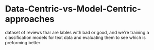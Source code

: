# Data-Centric-vs-Model-Centric-approaches

dataset of reviews thar are lables with bad or good, and we're training a classification models for text data and evaluating them to see which is preforming better
